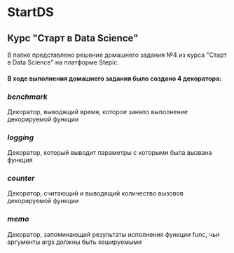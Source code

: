# StartDS
## Курс "Старт в Data Science"  
В папке представлено решение домашнего задания №4 из курса "Старт в Data Science" на платформе Stepic.
#### В ходе выполнения домашнего задания было создано 4 декоратора:
### *benchmark*
Декоратор, выводящий время, которое заняло выполнение декорируемой функции
### *logging*
Декоратор, который выводит параметры с которыми была вызвана функция
### *counter*
Декоратор, считающий и выводящий количество вызовов декорируемой функции
### *memo*
Декоратор, запоминающий результаты исполнения функции func, чьи аргументы args должны быть хешируемыми
